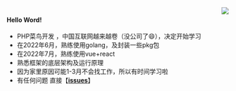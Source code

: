 <img src="https://github-readme-stats.vercel.app/api?username=code-lives&count_private=true&theme=default&show_icon=true&hide=contribs" align='right'>

#### Hello Word! 

-  PHP菜鸟开发 ，中国互联网越来越卷（没公司了😄），决定开始学习
-  在2022年6月，熟练使用golang，及封装一些pkg包
-  在2022年7月，熟练使用vue+react
-  熟悉框架的底层架构及运行原理
-  因为家里原因可能1-3月不会找工作，所以有时间学习啦
-  有任何问题 直接【<b>[issues](https://github.com/code-lives/code-lives/issues)</b>】
